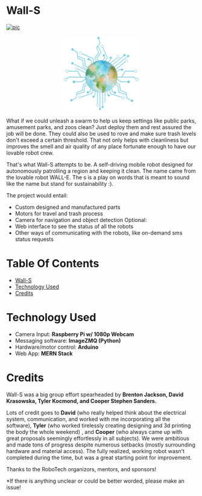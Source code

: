 # Wall-S

[![pic](https://challengepost-s3-challengepost.netdna-ssl.com/photos/production/challenge_photos/001/886/235/datas/full_width.PNG)](https://robotech2022.devpost.com/)

<!-- ![pic](./client/public/images/robotech.png) -->
<p align="center"><img src="./client/public/images/robotech.png" width="200" height="200" /></p>

What if we could unleash a swarm to help us keep settings like public parks, amusement parks, and zoos clean? Just deploy them and rest assured the job will be done. They could also be used to rove and make sure trash levels don't exceed a certain threshold. That not only helps with cleanliness but improves the smell and air quality of any place fortunate enough to have our lovable robot crew.

That's what Wall-S attempts to be. A self-driving mobile robot designed for autonomously patrolling a region and keeping it clean. The name came from the lovable robot WALL-E. The s is a play on words that is meant to sound like the name but stand for sustainability :).

The project would entail:

- Custom designed and manufactured parts
- Motors for travel and trash process
- Camera for navigation and object detection
  Optional:
- Web interface to see the status of all the robots
- Other ways of communicating with the robots, like on-demand sms status requests

# Table Of Contents

- [Wall-S](#Wall-S)
- [Technology Used](#technology-used)
- [Credits](#credits)

# Technology Used

- Camera Input: **Raspberry Pi w/ 1080p Webcam**
- Messaging software: **ImageZMQ (Python)**
- Hardware/motor control: **Arduino**
- Web App: **MERN Stack**

# Credits

Wall-S was a big group effort spearheaded by **Brenton Jackson, David Krasowska, Tyler Kocmond, and Cooper Stephen Sanders.**

Lots of credit goes to **David** (who really helped think about the electrical system, communication, and worked with me incorporating all the software), **Tyler** (who worked tirelessly creating designing and 3d printing the body the whole weekend) , and **Cooper** (who always came up with great proposals seemingly effortlessly in all subjects). We were ambitious and made tons of progress despite numerous setbacks (mostly surrounding hardware and material access). The fully realized, working robot wasn't completed during the time, but was a great starting point for improvement.

Thanks to the RoboTech organizors, mentors, and sponsors!

\*If there is anything unclear or could be better worded, please make an issue!
